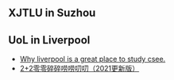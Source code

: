 ## XJTLU in Suzhou



## UoL in Liverpool

- [Why liverpool is a great place to study csee.](suzhou-liverpool/liverpool0002.md)
- [2+2零零碎碎唠唠叨叨（2021更新版）](suzhou-liverpool/liverpool0001.md)

